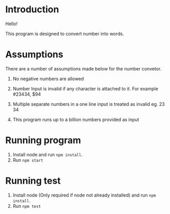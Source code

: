 # Introduction
Hello!

This program is designed to convert number into words.

# Assumptions
There are a number of assumptions made below for the number convetor. 

1. No negative numbers are allowed 

2. Number Input is invalid if any character is attached to it. For example #23434, $94

3. Multiple separate numbers in a one line input is treated as invalid eg. 23 34

4. This program runs up to a billion numbers provided as input

# Running program

1. Install node and run `npm install`. 
2.  Run `npm start`

# Running test

1. Install node (Only required if node not already installed) and run `npm install`. 
2. Run `npm test`